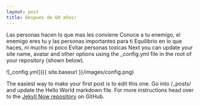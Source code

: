 ```yaml
---
layout: post
title: Despues de 60 años!
---
```


Las personas hacen lo que mas les conviene
Conoce a tu enemigo, el enemigo eres tu y las personas importantes para ti
Equilibrio en lo que haces, ni mucho ni poco
Evitar personas toxicas
Next you can update your site name, avatar and other options using the _config.yml file in the root of your repository (shown below).

![_config.yml]({{ site.baseurl }}/images/config.png)

The easiest way to make your first post is to edit this one. Go into /_posts/ and update the Hello World markdown file. For more instructions head over to the [Jekyll Now repository](https://github.com/barryclark/jekyll-now) on GitHub.
